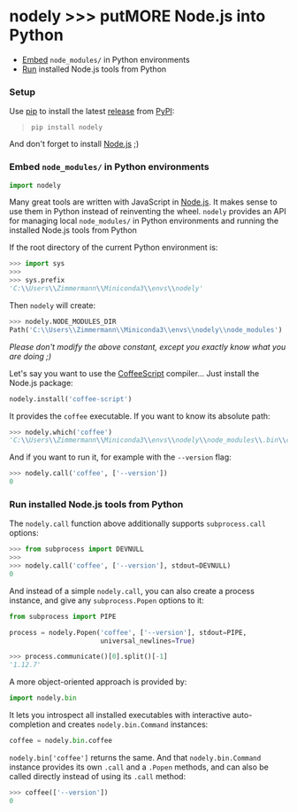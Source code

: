 

# nodely >>> putMORE Node.js into Python



* [Embed](#Embed-node_modules/-in-Python-environments) `node_modules/` in Python environments
* [Run](#Run-installed-Node.js-tools-from-Python) installed Node.js tools from Python



### Setup



Use [pip](http://pip-installer.org) to install the latest [release](
  https://pypi.python.org/pypi/nodely) from [PyPI](https://pypi.python.org):

> `pip install nodely`

And don't forget to install [Node.js](https://nodejs.org) ;)



### Embed `node_modules/` in Python environments




```python
import nodely
```


Many great tools are written with JavaScript in [Node.js](https://nodejs.org).
It makes sense to use them in Python instead of reinventing the wheel.
`nodely` provides an API for managing local `node_modules/` in Python environments
and running the installed Node.js tools from Python



If the root directory of the current Python environment is:




```python
>>> import sys
>>> 
>>> sys.prefix
'C:\\Users\\Zimmermann\\Miniconda3\\envs\\nodely'
```



Then `nodely` will create:




```python
>>> nodely.NODE_MODULES_DIR
Path('C:\\Users\\Zimmermann\\Miniconda3\\envs\\nodely\\node_modules')
```



_Please don't modify the above constant, except you exactly know what you are doing ;)_



Let's say you want to use the [CoffeeScript](http://coffeescript.org) compiler...
Just install the Node.js package:




```python
nodely.install('coffee-script')
```


It provides the `coffee` executable. If you want to know its absolute path:




```python
>>> nodely.which('coffee')
'C:\\Users\\Zimmermann\\Miniconda3\\envs\\nodely\\node_modules\\.bin\\coffee.CMD'
```



And if you want to run it, for example with the `--version` flag:




```python
>>> nodely.call('coffee', ['--version'])
0
```



### Run installed Node.js tools from Python



The `nodely.call` function above additionally supports `subprocess.call` options:




```python
>>> from subprocess import DEVNULL
>>> 
>>> nodely.call('coffee', ['--version'], stdout=DEVNULL)
0
```



And instead of a simple `nodely.call`,
you can also create a process instance,
and give any `subprocess.Popen` options to it:




```python
from subprocess import PIPE

process = nodely.Popen('coffee', ['--version'], stdout=PIPE,
                       universal_newlines=True)
```



```python
>>> process.communicate()[0].split()[-1]
'1.12.7'
```



A more object-oriented approach is provided by:




```python
import nodely.bin
```


It lets you introspect all installed executables with interactive auto-completion
and creates `nodely.bin.Command` instances:




```python
coffee = nodely.bin.coffee
```


`nodely.bin['coffee']` returns the same.
And that `nodely.bin.Command` instance provides its own `.call` and a `.Popen` methods,
and can also be called directly instead of using its `.call` method:




```python
>>> coffee(['--version'])
0
```

